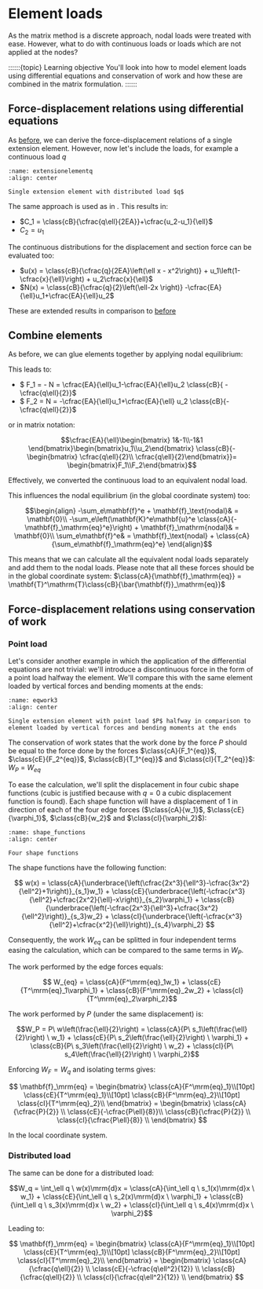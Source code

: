 # Element loads

As the matrix method is a discrete approach, nodal loads were treated with ease. However, what to do with continuous loads or loads which are not applied at the nodes?

::::::{topic} Learning objective
You'll look into how to model element loads using differential equations and conservation of work and how these are combined in the matrix formulation.
::::::

## Force-displacement relations using differential equations
As [before](../lecture1/single_element.md), we can derive the force-displacement relations of a single extension element. However, now let's include the loads, for example a continuous load $q$

```{figure} extensionelementq.svg
:name: extensionelementq
:align: center

Single extension element with distributed load $q$
```

The same approach is used as in [](../lecture1/recap.ipynb). This results in:

- $C_1 = \class{cB}{\cfrac{q\ell}{2EA}}+\cfrac{u_2-u_1}{\ell}$
- $C_2 = u_1$

The continuous distributions for the displacement and section force can be evaluated too:
- $u(x) = \class{cB}{\cfrac{q}{2EA}\left(\ell x - x^2\right)} + u_1\left(1-\cfrac{x}{\ell}\right) + u_2\cfrac{x}{\ell}$
- $N(x) = \class{cB}{\cfrac{q}{2}\left(\ell-2x \right)} -\cfrac{EA}{\ell}u_1+\cfrac{EA}{\ell}u_2$

These are extended results in comparison to [before](../lecture1/single_element.md)

## Combine elements
As before, we can glue elements together by applying nodal equilibrium:

This leads to:
- $ F_1 = - N = \cfrac{EA}{\ell}u_1-\cfrac{EA}{\ell}u_2 \class{cB}{ -\cfrac{q\ell}{2}}$
- $ F_2 = N = -\cfrac{EA}{\ell}u_1+\cfrac{EA}{\ell} u_2 \class{cB}{-\cfrac{q\ell}{2}}$

or in matrix notation:

$$\cfrac{EA}{\ell}\begin{bmatrix} 1&-1\\-1&1 \end{bmatrix}\begin{bmatrix}u_1\\u_2\end{bmatrix} \class{cB}{- \begin{bmatrix} \cfrac{q\ell}{2}\\ \cfrac{q\ell}{2}\end{bmatrix}}= \begin{bmatrix}F_1\\F_2\end{bmatrix}$$

Effectively, we converted the continuous load to an equivalent nodal load.

This influences the nodal equilibrium (in the global coordinate system) too:

$$\begin{align} -\sum_e\mathbf{f}^e + \mathbf{f}_\text{nodal}& = \mathbf{0}\\
-\sum_e\left(\mathbf{K}^e\mathbf{u}^e \class{cA}{-\mathbf{f}_\mathrm{eq}^e}\right) + \mathbf{f}_\mathrm{nodal}& = \mathbf{0}\\
\sum_e\mathbf{f}^e& = \mathbf{f}_\text{nodal} + \class{cA}{\sum_e\mathbf{f}_\mathrm{eq}^e} \end{align}$$

This means that we can calculate all the equivalent nodal loads separately and add them to the nodal loads. Please note that all these forces should be in the global coordinate system: $\class{cA}{\mathbf{f}_\mathrm{eq}} = \mathbf{T}^\mathrm{T}\class{cB}{\bar{\mathbf{f}}_\mathrm{eq}}$

## Force-displacement relations using conservation of work

### Point load
Let's consider another example in which the application of the differential equations are not trivial: we'll introduce a discontinuous force in the form of a point load halfway the element. We'll compare this with the same element loaded by vertical forces and bending moments at the ends:

```{figure} eqwork3.svg
:name: eqwork3
:align: center

Single extension element with point load $P$ halfway in comparison to element loaded by vertical forces and bending moments at the ends 
```

The conservation of work states that the work done by the force $P$ should be equal to the force done by the forces $\class{cA}{F_1^{eq}}$, $\class{cE}{F_2^{eq}}$, $\class{cB}{T_1^{eq}}$ and $\class{cI}{T_2^{eq}}$: $W_P$ = $W_{eq}$

To ease the calculation, we'll split the displacement in four cubic shape functions (cubic is justified because with $q=0$ a cubic displacement function is found). Each shape function will have a displacement of $1$ in direction of each of the four edge forces ($\class{cA}{w_1}$, $\class{cE}{\varphi_1}$, $\class{cB}{w_2}$ and $\class{cI}{\varphi_2}$):

```{figure} shape_functions.svg
:name: shape_functions
:align: center

Four shape functions
```

The shape functions have the following function:

$$
w(x) = 
	    \class{cA}{\underbrace{\left(\cfrac{2x^3}{\ell^3}-\cfrac{3x^2}{\ell^2}+1\right)}_{s_1}w_1} +
	    \class{cE}{\underbrace{\left(-\cfrac{x^3}{\ell^2}+\cfrac{2x^2}{\ell}-x\right)}_{s_2}\varphi_1} +
	    \class{cB}{\underbrace{\left(-\cfrac{2x^3}{\ell^3}+\cfrac{3x^2}{\ell^2}\right)}_{s_3}w_2} +
	    \class{cI}{\underbrace{\left(-\cfrac{x^3}{\ell^2}+\cfrac{x^2}{\ell}\right)}_{s_4}\varphi_2}
$$

Consequently, the work $W_{eq}$ can be splitted in four independent terms easing the calculation, which can be compared to the same terms in $W_P$.

The work performed by the edge forces equals:

$$ W_{eq} = 
	    \class{cA}{F^\mrm{eq}_1w_1} +
	    \class{cE}{T^\mrm{eq}_1\varphi_1} +
	    \class{cB}{F^\mrm{eq}_2w_2} + 
	    \class{cI}{T^\mrm{eq}_2\varphi_2}$$

The work performed by $P$ (under the same displacement) is:

$$W_P = P\ w\left(\frac{\ell}{2}\right) = 
	  \class{cA}{P\ s_1\left(\frac{\ell}{2}\right) \ w_1} +
	  \class{cE}{P\ s_2\left(\frac{\ell}{2}\right) \ \varphi_1} +
	  \class{cB}{P\ s_3\left(\frac{\ell}{2}\right) \ w_2} +
	  \class{cI}{P\ s_4\left(\frac{\ell}{2}\right) \ \varphi_2}$$

Enforcing $W_F = W_q$ and isolating terms gives:

$$
\mathbf{f}_\mrm{eq}
	    =
	    \begin{bmatrix}
	      \class{cA}{F^\mrm{eq}_1}\\[10pt]
	      \class{cE}{T^\mrm{eq}_1}\\[10pt]
	      \class{cB}{F^\mrm{eq}_2}\\[10pt]
	      \class{cI}{T^\mrm{eq}_2}\\
	    \end{bmatrix}
	    =
	    \begin{bmatrix}
	      \class{cA}{\cfrac{P}{2}}     \\
	      \class{cE}{-\cfrac{P\ell}{8}}\\
	      \class{cB}{\cfrac{P}{2}}     \\
	      \class{cI}{\cfrac{P\ell}{8}} \\
	    \end{bmatrix}
$$

In the local coordinate system.

### Distributed load
The same can be done for a distributed load:

$$W_q = \int_\ell q \ w(x)\mrm{d}x = 
	  \class{cA}{\int_\ell q \ s_1(x)\mrm{d}x \ w_1} +
	  \class{cE}{\int_\ell q \ s_2(x)\mrm{d}x \ \varphi_1} +
	  \class{cB}{\int_\ell q \ s_3(x)\mrm{d}x \ w_2} +
	  \class{cI}{\int_\ell q \ s_4(x)\mrm{d}x \ \varphi_2}$$

Leading to:

$$
\mathbf{f}_\mrm{eq}
	    =
	    \begin{bmatrix}
	      \class{cA}{F^\mrm{eq}_1}\\[10pt]
	      \class{cE}{T^\mrm{eq}_1}\\[10pt]
	      \class{cB}{F^\mrm{eq}_2}\\[10pt]
	      \class{cI}{T^\mrm{eq}_2}\\
	    \end{bmatrix}
	    =
	    \begin{bmatrix}
	      \class{cA}{\cfrac{q\ell}{2}}     \\
	      \class{cE}{-\cfrac{q\ell^2}{12}} \\
	      \class{cB}{\cfrac{q\ell}{2}}   \\
	      \class{cI}{\cfrac{q\ell^2}{12}} \\
	    \end{bmatrix}
$$
